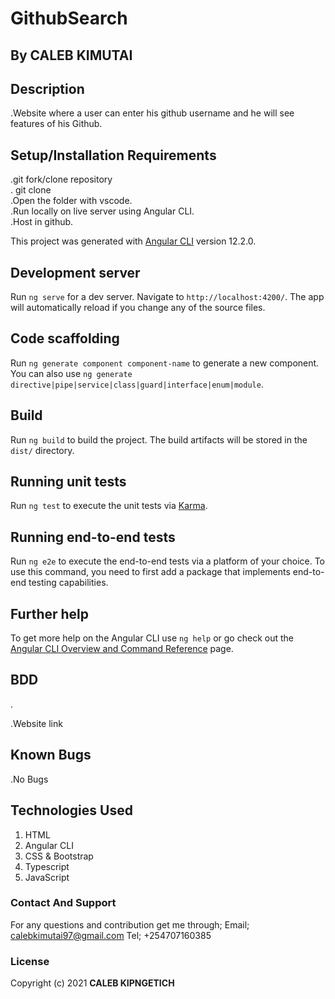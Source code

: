 # GithubSearch


## By CALEB KIMUTAI
       
## Description
.Website where a user can enter his github username and he will see features of his Github.

## Setup/Installation Requirements
.git fork/clone repository <br>
. git clone  <br>
.Open the folder with vscode.<br>
.Run locally on live server using Angular CLI.<br>
.Host in github.


This project was generated with [Angular CLI](https://github.com/angular/angular-cli) version 12.2.0.

## Development server

Run `ng serve` for a dev server. Navigate to `http://localhost:4200/`. The app will automatically reload if you change any of the source files.

## Code scaffolding

Run `ng generate component component-name` to generate a new component. You can also use `ng generate directive|pipe|service|class|guard|interface|enum|module`.

## Build

Run `ng build` to build the project. The build artifacts will be stored in the `dist/` directory.

## Running unit tests

Run `ng test` to execute the unit tests via [Karma](https://karma-runner.github.io).

## Running end-to-end tests

Run `ng e2e` to execute the end-to-end tests via a platform of your choice. To use this command, you need to first add a package that implements end-to-end testing capabilities.

## Further help

To get more help on the Angular CLI use `ng help` or go check out the [Angular CLI Overview and Command Reference](https://angular.io/cli) page.

## BDD
.

.Website link 

## Known Bugs
 .No Bugs

## Technologies Used
1. HTML
2. Angular CLI
3. CSS & Bootstrap
4. Typescript
5. JavaScript

### Contact And Support
For any questions and contribution get me through;
Email; calebkimutai97@gmail.com
Tel; +254707160385

### License
Copyright (c) 2021 **CALEB KIPNGETICH**